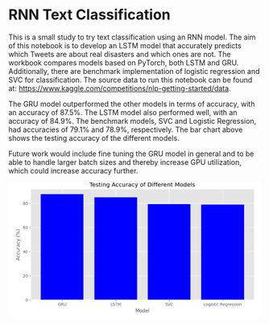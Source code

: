 # RNN Text Classification

This is a small study to try text classification using an RNN model. The aim of this notebook is to develop an LSTM model that accurately predicts which Tweets are about real disasters and which ones are not. The workbook compares models based on PyTorch, both LSTM and GRU. Additionally, there are benchmark implementation of logistic regression and SVC for classification. The source data to run this notebook can be found at: https://www.kaggle.com/competitions/nlp-getting-started/data. 

The GRU model outperformed the other models in terms of accuracy, with an accuracy of 87.5%. The LSTM model also performed well, with an accuracy of 84.9%. The benchmark models, SVC and Logistic Regression, had accuracies of 79.1% and 78.9%, respectively. The bar chart above shows the testing accuracy of the different models.

Future work would include fine tuning the GRU model in general and to be able to handle larger batch sizes and thereby increase GPU utilization, which could increase accuracy further.

![Model Comparison](rnn.png)
